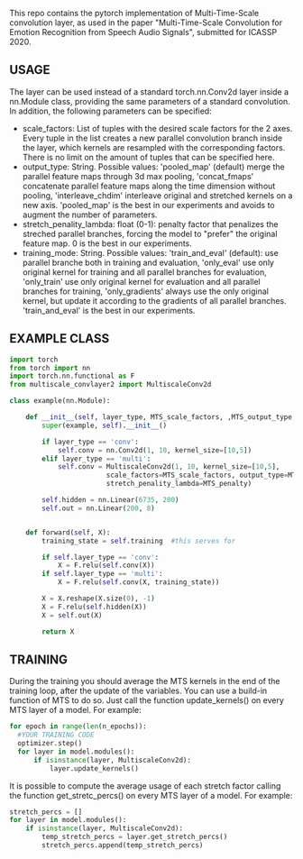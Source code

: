 This repo contains the pytorch implementation of Multi-Time-Scale convolution layer, as used in the paper "Multi-Time-Scale Convolution for Emotion Recognition from Speech Audio Signals", submitted for ICASSP 2020.

## USAGE
The layer can be used instead of a standard torch.nn.Conv2d layer inside a nn.Module class, providing the same parameters of a standard convolution. In addition, the following parameters can be specified:
* scale_factors: List of tuples with the desired scale factors for the 2 axes. Every tuple in the list creates a new parallel convolution branch inside the layer, which kernels are resampled with the corresponding factors. There is no limit on the amount of tuples that can be specified here.
* output_type: String. Possible values: 'pooled_map' (default) merge the parallel feature maps through 3d max pooling, 'concat_fmaps' concatenate parallel feature maps along the time dimension without pooling, 'interleave_chdim' interleave original and stretched kernels on a new axis. 'pooled_map' is the best in our experiments and avoids to augment the number of parameters.
* stretch_penality_lambda: float (0-1): penalty factor that penalizes the streched parallel branches, forcing the model to "prefer" the original feature map. 0 is the best in our experiments.
* training_mode: String. Possible values: 'train_and_eval' (default): use parallel branche both in training and evaluation, 'only_eval' use only original kernel for training and all parallel branches for evaluation, 'only_train' use only original kernel for evaluation and all parallel branches for training, 'only_gradients' always use the only original kernel, but update it according to the gradients of all parallel branches. 'train_and_eval' is the best in our experiments.


## EXAMPLE CLASS
```python
import torch
from torch import nn
import torch.nn.functional as F
from multiscale_convlayer2 import MultiscaleConv2d

class example(nn.Module):

    def __init__(self, layer_type, MTS_scale_factors, ,MTS_output_type, MTS_penalty):
        super(example, self).__init__()

        if layer_type == 'conv':
            self.conv = nn.Conv2d(1, 10, kernel_size=[10,5])
        elif layer_type == 'multi':
            self.conv = MultiscaleConv2d(1, 10, kernel_size=[10,5],
                        scale_factors=MTS_scale_factors, output_type=MTS_output_type,
                        stretch_penality_lambda=MTS_penalty)

        self.hidden = nn.Linear(6735, 200)
        self.out = nn.Linear(200, 8)


    def forward(self, X):
        training_state = self.training  #this serves for

        if self.layer_type == 'conv':
            X = F.relu(self.conv(X))
        if self.layer_type == 'multi':
            X = F.relu(self.conv(X, training_state))

        X = X.reshape(X.size(0), -1)
        X = F.relu(self.hidden(X))
        X = self.out(X)

        return X

```

## TRAINING
During the training you should average the MTS kernels in the end of the training loop, after the update of the variables. You can use a build-in function of MTS to do so. Just call the function update_kernels() on every MTS layer of a model. For example:
```python
for epoch in range(len(n_epochs)):
  #YOUR TRAINING CODE
  optimizer.step()
  for layer in model.modules():
      if isinstance(layer, MultiscaleConv2d):
          layer.update_kernels()
```

It is possible to compute the average usage of each stretch factor calling the function get_stretc_percs() on every MTS layer of a model. For example:
```python
stretch_percs = []
for layer in model.modules():
    if isinstance(layer, MultiscaleConv2d):
        temp_stretch_percs = layer.get_stretch_percs()
        stretch_percs.append(temp_stretch_percs)
```
